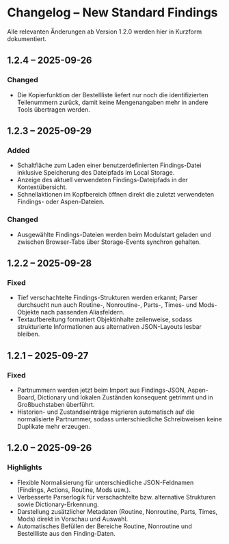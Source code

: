 # Changelog – New Standard Findings

Alle relevanten Änderungen ab Version 1.2.0 werden hier in Kurzform dokumentiert.

## 1.2.4 – 2025-09-26
### Changed
- Die Kopierfunktion der Bestellliste liefert nur noch die identifizierten Teilenummern zurück, damit keine Mengenangaben mehr in andere Tools übertragen werden.

## 1.2.3 – 2025-09-29
### Added
- Schaltfläche zum Laden einer benutzerdefinierten Findings-Datei inklusive Speicherung des Dateipfads im Local Storage.
- Anzeige des aktuell verwendeten Findings-Dateipfads in der Kontextübersicht.
- Schnellaktionen im Kopfbereich öffnen direkt die zuletzt verwendeten Findings- oder Aspen-Dateien.

### Changed
- Ausgewählte Findings-Dateien werden beim Modulstart geladen und zwischen Browser-Tabs über Storage-Events synchron gehalten.

## 1.2.2 – 2025-09-28
### Fixed
- Tief verschachtelte Findings-Strukturen werden erkannt; Parser durchsucht nun auch Routine-, Nonroutine-, Parts-, Times- und Mods-Objekte nach passenden Aliasfeldern.
- Textaufbereitung formatiert Objektinhalte zeilenweise, sodass strukturierte Informationen aus alternativen JSON-Layouts lesbar bleiben.

## 1.2.1 – 2025-09-27
### Fixed
- Partnummern werden jetzt beim Import aus Findings-JSON, Aspen-Board, Dictionary und lokalen Zuständen konsequent getrimmt und in Großbuchstaben überführt.
- Historien- und Zustandseinträge migrieren automatisch auf die normalisierte Partnummer, sodass unterschiedliche Schreibweisen keine Duplikate mehr erzeugen.

## 1.2.0 – 2025-09-26
### Highlights
- Flexible Normalisierung für unterschiedliche JSON-Feldnamen (Findings, Actions, Routine, Mods usw.).
- Verbesserte Parserlogik für verschachtelte bzw. alternative Strukturen sowie Dictionary-Erkennung.
- Darstellung zusätzlicher Metadaten (Routine, Nonroutine, Parts, Times, Mods) direkt in Vorschau und Auswahl.
- Automatisches Befüllen der Bereiche Routine, Nonroutine und Bestellliste aus den Finding-Daten.
